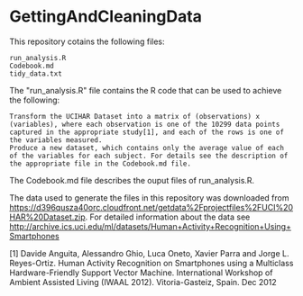 # GettingAndCleaningData
This repository cotains the following files:

    run_analysis.R
    Codebook.md
    tidy_data.txt
   

The "run_analysis.R" file contains the R code that can be used to achieve the following:

    Transform the UCIHAR Dataset into a matrix of (observations) x (variables), where each observation is one of the 10299 data points captured in the appropriate study[1], and each of the rows is one of the variables measured.
    Produce a new dataset, which contains only the average value of each of the variables for each subject. For details see the description of the appropriate file in the Codebook.md file.

The Codebook.md file describes the ouput files of run_analysis.R.

The data used to generate the files in this repository was downloaded from https://d396qusza40orc.cloudfront.net/getdata%2Fprojectfiles%2FUCI%20HAR%20Dataset.zip. For detailed information about the data see http://archive.ics.uci.edu/ml/datasets/Human+Activity+Recognition+Using+Smartphones

[1] Davide Anguita, Alessandro Ghio, Luca Oneto, Xavier Parra and Jorge L. Reyes-Ortiz. Human Activity Recognition on Smartphones using a Multiclass Hardware-Friendly Support Vector Machine. International Workshop of Ambient Assisted Living (IWAAL 2012). Vitoria-Gasteiz, Spain. Dec 2012
